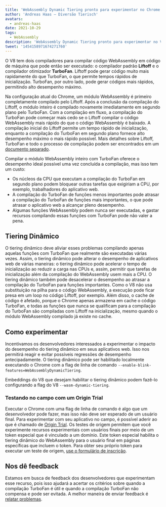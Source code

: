 ```yaml
---
title: 'WebAssembly Dynamic Tiering pronto para experimentar no Chrome 96'
author: 'Andreas Haas — Diversão Tierisch'
avatars:
  - andreas-haas
date: 2021-10-29
tags:
  - WebAssembly
description: 'WebAssembly Dynamic Tiering pronto para experimentar no V8 v9.6 e Chrome 96, seja através de uma flag de linha de comando ou de um teste de origem'
tweet: '1454158971674271760'
---
```


O V8 tem dois compiladores para compilar código WebAssembly em código de máquina que pode então ser executado: o compilador padrão __Liftoff__ e o compilador otimizador __TurboFan__. Liftoff pode gerar código muito mais rapidamente do que TurboFan, o que permite tempos rápidos de inicialização. TurboFan, por outro lado, pode gerar códigos mais rápidos, permitindo alto desempenho máximo.

<!--truncate-->
Na configuração atual do Chrome, um módulo WebAssembly é primeiro completamente compilado pelo Liftoff. Após a conclusão da compilação do Liftoff, o módulo inteiro é compilado novamente imediatamente em segundo plano pelo TurboFan. Com a compilação em fluxo, a compilação do TurboFan pode começar mais cedo se o Liftoff compilar o código WebAssembly mais rápido do que o código WebAssembly é baixado. A compilação inicial do Liftoff permite um tempo rápido de inicialização, enquanto a compilação do TurboFan em segundo plano fornece alto desempenho máximo o mais rápido possível. Mais detalhes sobre Liftoff, TurboFan e todo o processo de compilação podem ser encontrados em um [documento separado](https://v8.dev/docs/wasm-compilation-pipeline).

Compilar o módulo WebAssembly inteiro com TurboFan oferece o desempenho ideal possível uma vez concluída a compilação, mas isso tem um custo:

- Os núcleos da CPU que executam a compilação do TurboFan em segundo plano podem bloquear outras tarefas que exigiriam a CPU, por exemplo, trabalhadores do aplicativo web.
- A compilação do TurboFan de funções menos importantes pode atrasar a compilação do TurboFan de funções mais importantes, o que pode atrasar o aplicativo web a alcançar pleno desempenho.
- Algumas funções WebAssembly podem nunca ser executadas, e gastar recursos compilando essas funções com TurboFan pode não valer a pena.

## Tiering Dinâmico

O tiering dinâmico deve aliviar esses problemas compilando apenas aquelas funções com TurboFan que realmente são executadas várias vezes. Assim, o tiering dinâmico pode alterar o desempenho de aplicativos web de várias maneiras: o tiering dinâmico pode acelerar o tempo de inicialização ao reduzir a carga nas CPUs e, assim, permitir que tarefas de inicialização além da compilação do WebAssembly usem mais a CPU. O tiering dinâmico também pode desacelerar o desempenho ao atrasar a compilação do TurboFan para funções importantes. Como o V8 não usa substituição na pilha para o código WebAssembly, a execução pode ficar presa em um loop no código Liftoff, por exemplo. Além disso, o cache de código é afetado, porque o Chrome apenas armazena em cache o código TurboFan, e todas as funções que nunca se qualificam para a compilação do TurboFan são compiladas com Liftoff na inicialização, mesmo quando o módulo WebAssembly compilado já existe no cache.

## Como experimentar

Incentivamos os desenvolvedores interessados a experimentar o impacto do desempenho do tiering dinâmico em seus aplicativos web. Isso nos permitirá reagir e evitar possíveis regressões de desempenho antecipadamente. O tiering dinâmico pode ser habilitado localmente executando o Chrome com a flag de linha de comando `--enable-blink-features=WebAssemblyDynamicTiering`.

Embeddings do V8 que desejam habilitar o tiering dinâmico podem fazê-lo configurando a flag do V8 `--wasm-dynamic-tiering`.

### Testando no campo com um Origin Trial

Executar o Chrome com uma flag de linha de comando é algo que um desenvolvedor pode fazer, mas isso não deve ser esperado de um usuário final. Para experimentar com seu aplicativo no campo, é possível aderir ao que é chamado de [Origin Trial](https://github.com/GoogleChrome/OriginTrials/blob/gh-pages/developer-guide.md). Os testes de origem permitem que você experimente recursos experimentais com usuários finais por meio de um token especial que é vinculado a um domínio. Este token especial habilita o tiering dinâmico do WebAssembly para o usuário final em páginas específicas que incluem o token. Para obter seu próprio token para executar um teste de origem, [use o formulário de inscrição](https://developer.chrome.com/origintrials/#/view_trial/3716595592487501825).

## Nos dê feedback

Estamos em busca de feedback dos desenvolvedores que experimentam esse recurso, pois isso ajudará a acertar os critérios sobre quando a compilação TurboFan é útil e quando a compilação TurboFan não compensa e pode ser evitada. A melhor maneira de enviar feedback é [relatar problemas](https://bugs.chromium.org/p/chromium/issues/detail?id=1260322).

